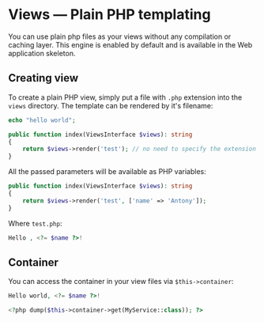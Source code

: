 # Views — Plain PHP templating

You can use plain php files as your views without any compilation or caching layer. This engine is enabled by default
and is available in the Web application skeleton.

## Creating view

To create a plain PHP view, simply put a file with `.php` extension into the `views` directory. The template can be
rendered by it's filename:

```php test.php
echo "hello world";
```

```php
public function index(ViewsInterface $views): string
{
    return $views->render('test'); // no need to specify the extension
}
```

All the passed parameters will be available as PHP variables:

```php
public function index(ViewsInterface $views): string
{
    return $views->render('test', ['name' => 'Antony']); 
}
```

Where `test.php`:

```php test.php
Hello , <?= $name ?>!
```

## Container

You can access the container in your view files via `$this->container`:

```php test.php
Hello world, <?= $name ?>!

<?php dump($this->container->get(MyService::class)); ?>
```